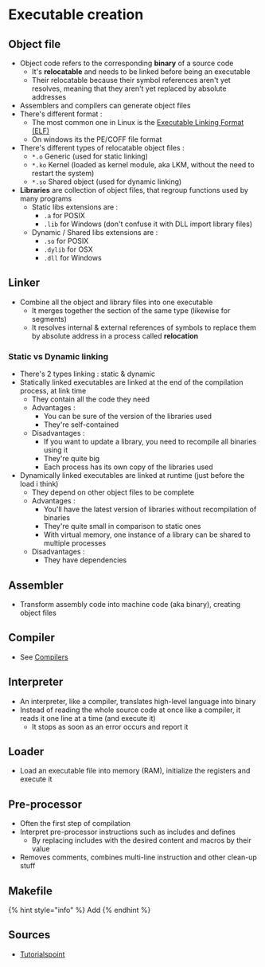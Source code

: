# Executable creation

## Object file

* Object code refers to the corresponding **binary** of a source code
  * It's **relocatable** and needs to be linked before being an executable
  * Their relocatable because their symbol references aren't yet resolves, meaning that they aren't yet replaced by absolute addresses
* Assemblers and compilers can generate object files
* There's different format :
  * The most common one in Linux is the [Executable Linking Format \(ELF\)](https://zcugni.gitbook.io/notes/languages/general-concepts/elf-files)
  * On windows its the PE/COFF file format
* There's different types of relocatable object files :
  * `*.o` Generic \(used for static linking\)
  * `*.ko` Kernel \(loaded as kernel module, aka LKM, without the need to restart the system\)
  * `*.so` Shared object \(used for dynamic linking\)
* **Libraries** are collection of object files, that regroup functions used by many programs
  * Static libs extensions are :
    * `.a` for POSIX
    * `.lib` for Windows \(don't confuse it with DLL import library files\)
  * Dynamic / Shared libs extensions are :
    * `.so` for POSIX
    * `.dylib` for OSX
    * `.dll` for Windows

## Linker

* Combine all the object and library files into one executable
  * It merges together the section of the same type \(likewise for segments\)
  * It resolves internal & external references of symbols to replace them by absolute address in a process called **relocation**

### Static vs Dynamic linking

* There's 2 types linking :  static &  dynamic
* Statically linked executables are linked at the end of the compilation process, at link time
  * They contain all the code they need
  * Advantages :
    * You can be sure of the version of the libraries used
    * They're self-contained
  * Disadvantages :
    * If you want to update a library, you need to recompile all binaries using it
    * They're quite big
    * Each process has its own copy of the libraries used
* Dynamically linked executables are linked at runtime \(just before the load i think\)
  * They depend on other object files to be complete
  * Advantages :
    * You'll have the latest version of libraries without recompilation of binaries
    * They're quite small in comparison to static ones
    * With virtual memory, one instance of a library can be shared to multiple processes
  * Disadvantages :
    * They have dependencies

## Assembler

* Transform assembly code into machine code \(aka binary\), creating object files

## Compiler

* See [Compilers](https://zcugni.gitbook.io/notes/languages/compilers)

## Interpreter

* An interpreter, like a compiler, translates high-level language into binary
* Instead of reading the whole source code at once like a compiler, it reads it one line at a time \(and execute it\)
  * It stops as soon as an error occurs and report it

## Loader

* Load an executable file into memory \(RAM\), initialize the registers and execute it

## Pre-processor

* Often the first step of compilation
* Interpret pre-processor instructions such as includes and defines
  * By replacing includes with the desired content and macros by their value
* Removes comments, combines multi-line instruction and other clean-up stuff

## Makefile

{% hint style="info" %}
Add
{% endhint %}

## Sources

* [Tutorialspoint](https://www.tutorialspoint.com/compiler_design/index.htm)

